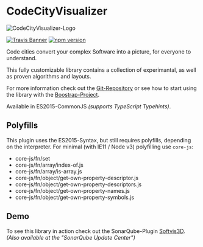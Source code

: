 # CodeCityVisualizer
![CodeCityVisualizer-Logo][logo-image]

[![Travis Banner][travis-banner]][travis-link]
[![npm version](https://badge.fury.io/js/codecity-visualizer.svg)](https://badge.fury.io/js/codecity-visualizer)

Code cities convert your complex Software into a picture, for everyone to understand.

This fully customizable library contains a collection of experimantal, as well as proven algorithms and layouts.

For more information check out the [Git-Repository][git-project] or see how to start using the library with the [Boostrap-Project][boot-project].

Available in ES2015-CommonJS _(supports TypeScript Typehints)_.

## Polyfills
This plugin uses the ES2015-Syntax, but still requires polyfills, depending on the interpreter. For minimal (with IE11 / Node v3) polyfilling use `core-js`:
 * core-js/fn/set
 * core-js/fn/array/index-of.js
 * core-js/fn/array/is-array.js
 * core-js/fn/object/get-own-property-descriptor.js
 * core-js/fn/object/get-own-property-descriptors.js
 * core-js/fn/object/get-own-property-names.js
 * core-js/fn/object/get-own-property-symbols.js

## Demo
To see this library in action check out the SonarQube-Plugin [Softvis3D][softvis3d].<br /> _(Also available at the "SonarQube Update Center")_

[//]: #
  [travis-banner]: https://travis-ci.org/Ungolianth/codecity-visualizer.svg?branch=master
  [travis-link]: https://travis-ci.org/Ungolianth/codecity-visualizer/branches
  [npm-banner]: https://badge.fury.io/js/codecity-visualizer.svg
  [npm-link]: https://www.npmjs.com/package/codecity-visualizer
  [logo-image]: https://raw.githubusercontent.com/Ungolianth/codecity-visualizer/master/ccv.png "CCV-Logo"
  [git-project]: http://git.ungolianth.de/ungolianth/codecity-visualizer.git
  [boot-project]: http://git.ungolianth.de/ungolianth/ccv-bootstrap.git
  [softvis3d]: http://softvis3d.com/